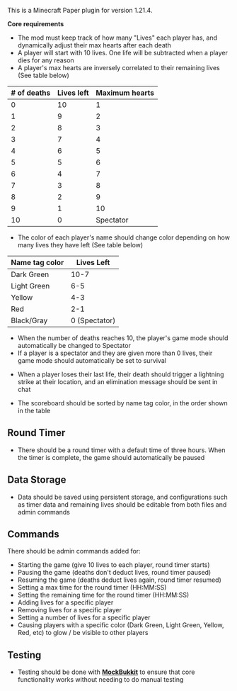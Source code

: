 
This is a Minecraft Paper plugin for version 1.21.4.

**Core requirements**

- The mod must keep track of how many "Lives" each player has, and dynamically adjust their max hearts after each death
- A player will start with 10 lives. One life will be subtracted when a player dies for any reason
- A player's max hearts are inversely correlated to their remaining lives (See table below)

| **# of deaths** | **Lives left** | **Maximum hearts** |
| --------------- | -------------- | ------------------ |
| 0               | 10             | 1                  |
| 1               | 9              | 2                  |
| 2               | 8              | 3                  |
| 3               | 7              | 4                  |
| 4               | 6              | 5                  |
| 5               | 5              | 6                  |
| 6               | 4              | 7                  |
| 7               | 3              | 8                  |
| 8               | 2              | 9                  |
| 9               | 1              | 10                 |
| 10              | 0              | Spectator          |

- The color of each player's name should change color depending on how many lives they have left (See table below)

| **Name tag color** | Lives Left    |
| ------------------ | ------------- |
| Dark Green         | 10-7          |
| Light Green        | 6-5           |
| Yellow             | 4-3           |
| Red                | 2-1           |
| Black/Gray         | 0 (Spectator) |
- When the number of deaths reaches 10, the player's game mode should automatically be changed to Spectator
- If a player is a spectator and they are given more than 0 lives, their game mode should automatically be set to survival
* When a player loses their last life, their death should trigger a lightning strike at their location, and an elimination message should be sent in chat
- The scoreboard should be sorted by name tag color, in the order shown in the table

## Round Timer
* There should be a round timer with a default time of three hours. When the timer is complete, the game should automatically be paused

## Data Storage
* Data should be saved using persistent storage, and configurations such as timer data and remaining lives should be editable from both files and admin commands

## Commands

There should be admin commands added for:
- Starting the game (give 10 lives to each player, round timer starts)
- Pausing the game (deaths don't deduct lives, round timer paused)
- Resuming the game (deaths deduct lives again, round timer resumed)
- Setting a max time for the round timer (HH:MM:SS)
- Setting the remaining time for the round timer (HH:MM:SS)
- Adding lives for a specific player
- Removing lives for a specific player
- Setting a number of lives for a specific player
- Causing players with a specific color (Dark Green, Light Green, Yellow, Red, etc) to glow / be visible to other players


## Testing
* Testing should be done with **[MockBukkit](https://github.com/MockBukkit/MockBukkit)** to ensure that core functionality works without needing to do manual testing
